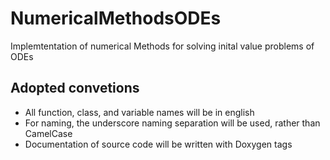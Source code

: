 # NumericalMethodsODEs
Implemtentation of numerical Methods for solving inital value problems of ODEs

Adopted convetions
-----------
- All function, class, and variable names will be in english
- For naming, the underscore naming separation will be used, rather than CamelCase
- Documentation of source code will be written with Doxygen tags
